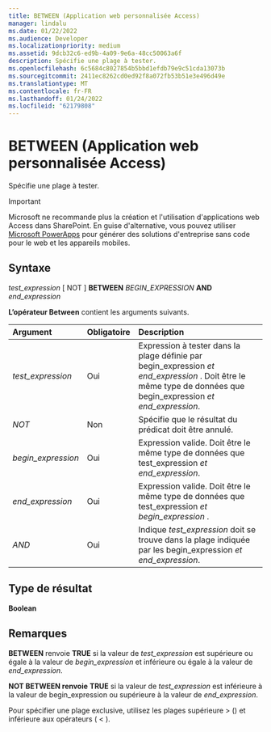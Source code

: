 ```yaml
---
title: BETWEEN (Application web personnalisée Access)
manager: lindalu
ms.date: 01/22/2022
ms.audience: Developer
ms.localizationpriority: medium
ms.assetid: 9dcb32c6-ed9b-4a09-9e6a-48cc50063a6f
description: Spécifie une plage à tester.
ms.openlocfilehash: 6c5684c8027854b5bbd1efdb79e9c51cda13073b
ms.sourcegitcommit: 2411ec8262cd0ed92f8a072fb53b51e3e496d49e
ms.translationtype: MT
ms.contentlocale: fr-FR
ms.lasthandoff: 01/24/2022
ms.locfileid: "62179808"
---
```

# <a name="between-access-custom-web-app"></a>BETWEEN (Application web personnalisée Access)

Spécifie une plage à tester.
  
> [!IMPORTANT]
> Microsoft ne recommande plus la création et l'utilisation d'applications web Access dans SharePoint. En guise d'alternative, vous pouvez utiliser [Microsoft PowerApps](https://powerapps.microsoft.com/) pour générer des solutions d'entreprise sans code pour le web et les appareils mobiles.
  
## <a name="syntax"></a>Syntaxe

 *test_expression* [ NOT ] **BETWEEN** *BEGIN_EXPRESSION* **AND** *end_expression*
  
**L’opérateur Between** contient les arguments suivants.
  
|**Argument**|**Obligatoire**|**Description**|
|:-----|:-----|:-----|
| *test_expression* <br/> |Oui  <br/> |Expression à tester dans la plage définie par begin_expression *et* *end_expression* . Doit être le même type de données que begin_expression *et* *end_expression*.  <br/> |
| *NOT* <br/> |Non  <br/> |Spécifie que le résultat du prédicat doit être annulé.  <br/> |
| *begin_expression* <br/> |Oui  <br/> |Expression valide. Doit être le même type de données que test_expression *et* *end_expression*.  <br/> |
| *end_expression* <br/> |Oui  <br/> |Expression valide. Doit être le même type de données que test_expression *et* *begin_expression* .  <br/> |
| *AND* <br/> |Oui  <br/> |Indique *test_expression* doit se trouve dans la plage indiquée par les begin_expression *et* *end_expression*.  <br/> |

## <a name="result-type"></a>Type de résultat

 **Boolean**
  
## <a name="remarks"></a>Remarques

 **BETWEEN** renvoie **TRUE** si la valeur de *test_expression* est supérieure ou égale à la valeur de *begin_expression* et inférieure ou égale à la valeur de *end_expression*.
  
 **NOT BETWEEN renvoie** **TRUE** si la valeur de *test_expression* est  inférieure à la valeur de begin_expression ou supérieure à la valeur de *end_expression*.
  
Pour spécifier une plage exclusive, utilisez les plages supérieure \> () et inférieure aux opérateurs ( \< ).
